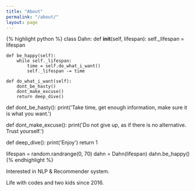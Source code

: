 ```yaml
---
title: "About"
permalink: "/about/"
layout: page
---
```



{% highlight python %}
class Dahn:
	def __init__(self, lifespan):
		self._lifespan = lifespan

	def be_happy(self):
	    while self._lifespan:
	        time = self.do_what_i_want()
	        self._lifespan -= time
	        
	def do_what_i_want(self):
	    dont_be_hasty()
	    dont_make_excuse()
	    return deep_dive()        

def dont_be_hasty():
    print('Take time, get enough information, make sure it is what you want.')

def dont_make_excuse():
    print('Do not give up, as if there is no alternative. Trust yourself.')

def deep_dive():
    print('Enjoy')
    return 1	    

lifespan = random.randrange(0, 70)
dahn = Dahn(lifespan)
dahn.be_happy()
{% endhighlight %}

Interested in NLP & Recommender system.

Life with codes and two kids since 2016.



